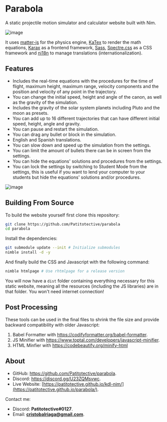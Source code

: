 # Parabola
A static projectile motion simulator and calculator website built with Nim.

![image](https://github.com/user-attachments/assets/5e100882-063b-4d7f-866e-f249d587f7e5)

It uses [matter-js](https://github.com/liabru/matter-js/) for the physics engine, [KaTex](https://github.com/KaTeX/KaTeX) to render the math equations, [Karax](https://github.com/karaxnim/karax/) as a frontend framework, [Sass](https://sass-lang.com/), [Spectre.css](https://github.com/picturepan2/spectre) as a CSS framework and [ni18n](https://github.com/heinthanth/ni18n) to manage translations (internationalization).

## Features
- Includes the real-time equations with the procedures for the time of flight, maximum height, maximum range, velocity components and the position and velocity of any point in the trajectory.
- You can change the initial speed, height and angle of the canon, as well as the gravity of the simulation.
- Includes the gravity of the solar system planets including Pluto and the moon as presets.
- You can add up to 16 different trajectories that can have different initial speed, height, angle and gravity.
- You can pause and restart the simulation.
- You can drag any bullet or block in the simulation.
- English and Spanish translations.
- You can slow down and speed up the simulation from the settings.
- You can limit the amount of bullets there can be in screen from the settings.
- You can hide the equations' solutions and procedures from the settings.
- You can lock the settings by switching to Student Mode from the settings, this is useful if you want to lend your computer to your students but hide the equations' solutions and/or procedures.

![image](https://github.com/user-attachments/assets/3ba3ebac-781f-4079-9ae0-3d9afffe2054)

## Building From Source
To build the website yourself first clone this repository:
```sh
git clone https://github.com/Patitotective/parabola
cd parabola
```
Install the dependencies:
```sh
git submodule update --init # Initialize submodules
nimble install -d -y
```
And finally build the CSS and Javascript with the following command:
```sh
nimble htmlpage # Use rhtmlpage for a release version
```
You will now have a `dist` folder containing everything necessary for this static website, meaning all the resources (including the JS libraries) are in that folder. You won't need internet connection!

## Post Processing
These tools can be used in the final files to shrink the file size and provide backward compatibility with older Javascript:
1. Babel Formatter with https://codifyformatter.org/babel-formatter.
2. JS Minifier with https://www.toptal.com/developers/javascript-minifier.
3. HTML Minfier with https://codebeautify.org/minify-html

## About
- GitHub: https://github.com/Patitotective/parabola.
- Discord: https://discord.gg/U23ZQMsvwc.
- Live Website: [https://patitotective.github.io/kdl-nim/](https://patitotective.github.io/parabola/).

Contact me:
- Discord: **Patitotective#0127**.
- Email: **cristobalriaga@gmail.com**.
